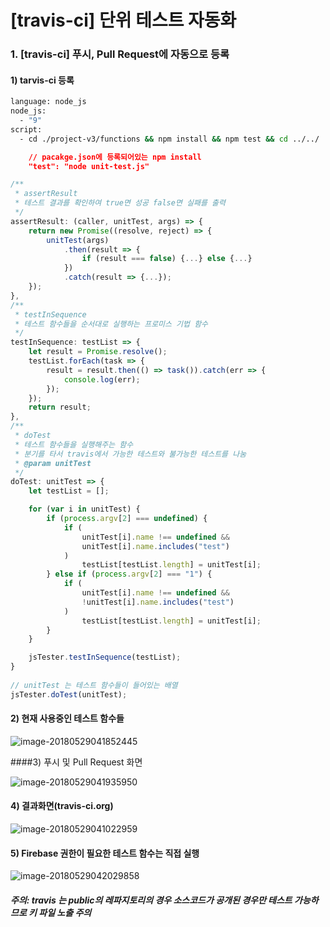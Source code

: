 # [travis-ci] 단위 테스트 자동화

### 1. [travis-ci] 푸시, Pull Request에 자동으로 등록

#### 1) tarvis-ci 등록

```bash
language: node_js
node_js:
  - "9"
script:
  - cd ./project-v3/functions && npm install && npm test && cd ../../
```

```json
	// pacakge.json에 등록되어있는 npm install
	"test": "node unit-test.js"
```

```js
/**
 * assertResult
 * 테스트 결과를 확인하여 true면 성공 false면 실패를 출력
 */
assertResult: (caller, unitTest, args) => {
	return new Promise((resolve, reject) => {
		unitTest(args)
			.then(result => {
				if (result === false) {...} else {...}
			})
			.catch(result => {...});
	});
},
/**
 * testInSequence
 * 테스트 함수들을 순서대로 실행하는 프로미스 기법 함수
 */
testInSequence: testList => {
	let result = Promise.resolve();
	testList.forEach(task => {
		result = result.then(() => task()).catch(err => {
			console.log(err);
		});
	});
	return result;
},
/**
 * doTest
 * 테스트 함수들을 실행해주는 함수
 * 분기를 타서 travis에서 가능한 테스트와 불가능한 테스트를 나눔
 * @param unitTest
 */
doTest: unitTest => {
	let testList = [];

	for (var i in unitTest) {
		if (process.argv[2] === undefined) {
			if (
				unitTest[i].name !== undefined &&
				unitTest[i].name.includes("test")
			)
				testList[testList.length] = unitTest[i];
		} else if (process.argv[2] === "1") {
			if (
				unitTest[i].name !== undefined &&
				!unitTest[i].name.includes("test")
			)
				testList[testList.length] = unitTest[i];
		}
	}

	jsTester.testInSequence(testList);
}
    
// unitTest 는 테스트 함수들이 들어있는 배열
jsTester.doTest(unitTest);
```

#### 2) 현재 사용중인 테스트 함수들

![image-20180529041852445](/var/folders/gh/lmckw4456mvbkzbf93mgkf4w0000gn/T/abnerworks.Typora/image-20180529041852445.png)

####3) 푸시 및 Pull Request 화면

![image-20180529041935950](/var/folders/gh/lmckw4456mvbkzbf93mgkf4w0000gn/T/abnerworks.Typora/image-20180529041935950.png)

#### 4) 결과화면(travis-ci.org)

![image-20180529041022959](/var/folders/gh/lmckw4456mvbkzbf93mgkf4w0000gn/T/abnerworks.Typora/image-20180529041022959.png)

#### 5) Firebase 권한이 필요한 테스트 함수는 직접 실행

![image-20180529042029858](/var/folders/gh/lmckw4456mvbkzbf93mgkf4w0000gn/T/abnerworks.Typora/image-20180529042029858.png)

##### 주의: travis 는 public의 레파지토리의 경우 소스코드가 공개된 경우만 테스트 가능하므로 키 파일 노출 주의

 